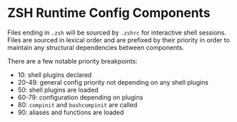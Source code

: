 # ZSH Runtime Config Components

Files ending in `.zsh` will be sourced by `.zshrc` for interactive shell
sessions. Files are sourced in lexical order and are prefixed by their priority
in order to maintain any structural dependencies between components.

There are a few notable priority breakpoints:
* 10: shell plugins declared
* 20-49: general config priority not depending on any shell plugins
* 50: shell plugins are loaded
* 60-79: configuration depending on plugins
* 80: `compinit` and `bashcompinit` are called
* 90: aliases and functions are loaded
